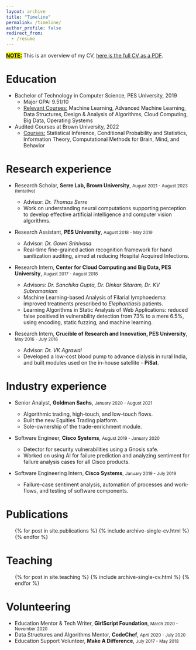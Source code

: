 ```yaml
---
layout: archive
title: "Timeline" 
permalink: /timeline/
author_profile: false
redirect_from:
  - /resume
---
```


<strong><u><mark style="background-color: yellow;">NOTE:</mark></u></strong> This is an  overview of my CV, <a href="http://localhost:4000/files/Akash_Resume.pdf" target="_blank">here is the full CV as a PDF</a>.

Education
======
* Bachelor of Technology in Computer Science, PES University, 2019
  * Major GPA: 9.51/10
  * <u>Relevant Courses:</u> Machine Learning, Advanced Machine Learning, Data Structures, Design & Analysis of Algorithms, Cloud Computing, Big Data, Operating Systems
* Audited Courses at Brown University, 2022
    * <u>Courses:</u> Statistical Inference, Conditional Probability and Statistics, Information Theory, Computational Methods for Brain, Mind, and Behavior

Research experience
======
* Research Scholar, <strong>Serre Lab, Brown University</strong>, <small>August 2021 - August 2023 (tentative)</small>
  * Advisor: <em>Dr. Thomas Serre</em>
  * Work on understanding neural computations supporting perception to develop effective artificial intelligence and computer vision algorithms.

* Research Assistant, <strong>PES University</strong>, <small>August 2018 - May 2019</small>
  * Advisor: <em>Dr. Gowri Srinivasa</em>
  * Real-time fine-grained action recognition framework for hand sanitization auditing, aimed at reducing Hospital Acquired Infections.

* Research Intern, <strong>Center for Cloud Computing and Big Data, PES University</strong>, <small>August 2017 - August 2018</small>
  * Advisors: <em>Dr. Sanchika Gupta, Dr. Dinkar Sitaram, Dr. KV Subramaniam</em>
  * Machine Learning-based Analysis of Filarial lymphoedema: improved treatments prescribed to <em>Elephantiasis</em> patients.
  * Learning Algorithms in Static Analysis of Web Applications: reduced false positived in vulnerability detection from 73% to a mere 6.5%, using encoding, static fuzzing, and machine learning.

* Research Intern, <strong>Crucible of Research and Innovation, PES University</strong>, <small>May 2016 - July 2016</small>
  * Advisor: <em>Dr. VK Agrawal </em>
  * Developed a low-cost blood pump to advance dialysis in rural India, and built modules used on the in-house satellite - <strong>PiSat</strong>.
  
Industry experience
======
* Senior Analyst, <strong>Goldman Sachs</strong>, <small>January 2020 - August 2021</small>
  * Algorithmic trading, high-touch, and low-touch flows.
  * Built the new Equities Trading platform.
  * Sole-ownership of the trade-enrichment module.

* Software Engineer, <strong>Cisco Systems</strong>, <small>August 2019 - January 2020</small>
  * Detector for security vulnerabilities using a Gnosis safe.
  * Worked on using AI for failure prediction and analyzing sentiment for failure analysis cases for all Cisco products.

* Software Engineering Intern, <strong>Cisco Systems</strong>, <small>January 2019 - July 2019</small>
  * Failure-case sentiment analysis, automation of processes and work-flows, and testing of software components.

Publications
======
  <ul>{% for post in site.publications %}
    {% include archive-single-cv.html %}
  {% endfor %}</ul>
  
<!-- Talks
======
  <ul>{% for post in site.talks %}
    {% include archive-single-talk-cv.html %}
  {% endfor %}</ul> -->
  
Teaching
======
  <ul>{% for post in site.teaching %}
    {% include archive-single-cv.html %}
  {% endfor %}</ul>
  
Volunteering
======
* Education Mentor & Tech Writer, <strong>GirlScript Foundation</strong>, <small>March 2020 - November 2020</small>
* Data Structures and Algorithms Mentor, <strong>CodeChef</strong>, <small>April 2020 - July 2020</small>
* Education Support Volunteer, <strong>Make A Difference</strong>, <small>July 2017 - May 2018</small>

